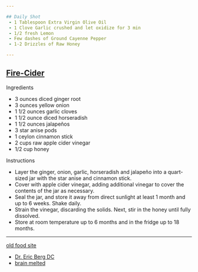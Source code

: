 ```yaml
---

## Daily Shot
 - 1 Tablespoon Extra Virgin Olive Oil
 - 1 Clove Garlic crushed and let oxidize for 3 min
 - 1/2 fresh Lemon
 - Few dashes of Ground Cayenne Pepper
 - 1-2 Drizzles of Raw Honey

---
```


## [Fire-Cider](https://nourishedkitchen.com/fire-cider/) 

Ingredients
 - 3 ounces diced ginger root
 - 3 ounces yellow onion
 - 1 1/2 ounces garlic cloves
 - 1 1/2 ounce diced horseradish
 - 1 1/2 ounces jalapeños
 - 3 star anise pods
 - 1 ceylon cinnamon stick
 - 2 cups raw apple cider vinegar
 - 1/2 cup honey

Instructions
- Layer the ginger, onion, garlic, horseradish and jalapeño into a quart-sized jar with the star anise and cinnamon stick. 
- Cover with apple cider vinegar, adding additional vinegar to cover the contents of the jar as necessary.
- Seal the jar, and store it away from direct sunlight at least 1 month and up to 6 weeks. Shake daily.
- Strain the vinegar, discarding the solids. Next, stir in the honey until fully dissolved.
- Store at room temperature up to 6 months and in the fridge up to 18 months.

---

[old food site](./food.html)


- [Dr. Eric Berg DC](https://www.youtube.com/c/DrEricBergDC)
- [brain melted](https://www.youtube.com/watch?v=iLuxURgAieM)
